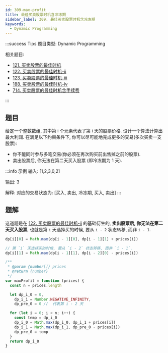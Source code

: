 ```yaml
---
id: 309-max-profit
title: 最佳买卖股票时机含冷冻期
sidebar_label: 309. 最佳买卖股票时机含冷冻期
keywords:
  - Dynamic Programming
---
```


:::success Tips
题目类型: Dynamic Programming

相关题目:

- [121. 买卖股票的最佳时机](/leetcode/easy/121-max-profit)
- [122. 买卖股票的最佳时机-ii](/leetcode/easy/122-max-profit)
- [123. 买卖股票的最佳时机-iii](/leetcode/hard/123-max-profit)
- [188. 买卖股票的最佳时机-iv](/leetcode/hard/188-max-profit)
- [714. 买卖股票的最佳时机含手续费](/leetcode/medium/714-max-profit)

:::

## 题目

给定一个整数数组, 其中第 i 个元素代表了第 i 天的股票价格. 设计一个算法计算出最大利润. 在满足以下约束条件下, 你可以尽可能地完成更多的交易(多次买卖一支股票):

- 你不能同时参与多笔交易(你必须在再次购买前出售掉之前的股票).
- 卖出股票后, 你无法在第二天买入股票 (即冷冻期为 1 天).

:::info 示例
输入: [1,2,3,0,2]

输出: 3

解释: 对应的交易状态为: [买入, 卖出, 冷冻期, 买入, 卖出]
:::

## 题解

这道题是在 [122. 买卖股票的最佳时机-ii](/leetcode/easy/122-max-profit) 的基础衍生的, **卖出股票后, 你无法在第二天买入股票**, 也就是第 `i` 天选择买的时候, 要从 `i - 2` 状态转移, 而非 `i - 1`.

```ts
dp[i][0] = Math.max(dp[i - 1][0], dp[i - 1][1] + prices[i])

// 第 `i` 天选择买的时候, 要从 `i - 2` 状态转移, 而非 `i - 1`.
dp[i][1] = Math.max(dp[i - 1][1], dp[i - 2][0] - prices[i])
```

```ts
/**
 * @param {number[]} prices
 * @return {number}
 */
var maxProfit = function (prices) {
  const n = prices.length

  let dp_i_0 = 0,
    dp_i_1 = Number.NEGATIVE_INFINITY,
    dp_pre_0 = 0 //  代表第 i - 2 天

  for (let i = 0; i < n; i++) {
    const temp = dp_i_0
    dp_i_0 = Math.max(dp_i_0, dp_i_1 + prices[i])
    dp_i_1 = Math.max(dp_i_1, dp_pre_0 - prices[i])
    dp_pre_0 = temp
  }
  return dp_i_0
}
```
